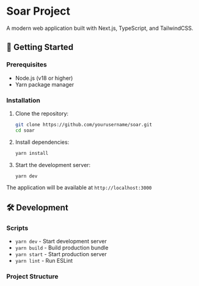 # Soar Project

A modern web application built with Next.js, TypeScript, and TailwindCSS.

## 🚀 Getting Started

### Prerequisites

- Node.js (v18 or higher)
- Yarn package manager

### Installation

1. Clone the repository:

   ```bash
   git clone https://github.com/yourusername/soar.git
   cd soar
   ```

2. Install dependencies:

   ```bash
   yarn install
   ```

3. Start the development server:
   ```bash
   yarn dev
   ```

The application will be available at `http://localhost:3000`

## 🛠️ Development

### Scripts

- `yarn dev` - Start development server
- `yarn build` - Build production bundle
- `yarn start` - Start production server
- `yarn lint` - Run ESLint

### Project Structure
